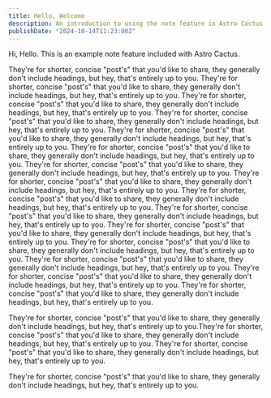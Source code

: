 ```yaml
---
title: Hello, Welcome
description: An introduction to using the note feature in Astro Cactus
publishDate: "2024-10-14T11:23:00Z"
---
```


Hi, Hello. This is an example note feature included with Astro Cactus.

They're for shorter, concise "post's" that you'd like to share, they generally don't include headings, but hey, that's entirely up to you.
They're for shorter, concise "post's" that you'd like to share, they generally don't include headings, but hey, that's entirely up to you.
They're for shorter, concise "post's" that you'd like to share, they generally don't include headings, but hey, that's entirely up to you.
They're for shorter, concise "post's" that you'd like to share, they generally don't include headings, but hey, that's entirely up to you.
They're for shorter, concise "post's" that you'd like to share, they generally don't include headings, but hey, that's entirely up to you.
They're for shorter, concise "post's" that you'd like to share, they generally don't include headings, but hey, that's entirely up to you.
They're for shorter, concise "post's" that you'd like to share, they generally don't include headings, but hey, that's entirely up to you.
They're for shorter, concise "post's" that you'd like to share, they generally don't include headings, but hey, that's entirely up to you.
They're for shorter, concise "post's" that you'd like to share, they generally don't include headings, but hey, that's entirely up to you.
They're for shorter, concise "post's" that you'd like to share, they generally don't include headings, but hey, that's entirely up to you.
They're for shorter, concise "post's" that you'd like to share, they generally don't include headings, but hey, that's entirely up to you.
They're for shorter, concise "post's" that you'd like to share, they generally don't include headings, but hey, that's entirely up to you.
They're for shorter, concise "post's" that you'd like to share, they generally don't include headings, but hey, that's entirely up to you.
They're for shorter, concise "post's" that you'd like to share, they generally don't include headings, but hey, that's entirely up to you.
They're for shorter, concise "post's" that you'd like to share, they generally don't include headings, but hey, that's entirely up to you.

They're for shorter, concise "post's" that you'd like to share, they generally don't include headings, but hey, that's entirely up to you.They're for shorter, concise "post's" that you'd like to share, they generally don't include headings, but hey, that's entirely up to you.
They're for shorter, concise "post's" that you'd like to share, they generally don't include headings, but hey, that's entirely up to you.

They're for shorter, concise "post's" that you'd like to share, they generally don't include headings, but hey, that's entirely up to you.

